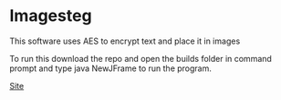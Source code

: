 Imagesteg
=========

This software uses AES to encrypt text and place it in images

To run this download the repo and open the builds folder in command prompt and type java NewJFrame to run the program.

[Site](www.adityasastry.in/steg)
